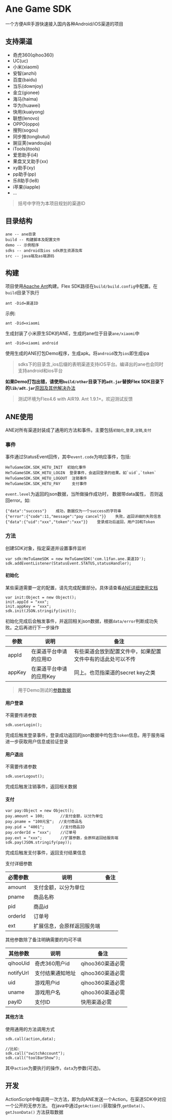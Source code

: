 # Ane Game SDK 

一个方便AIR手游快速接入国内各种Android/iOS渠道的项目

## 支持渠道

- 奇虎360(qihoo360)
- UC(uc)
- 小米(xiaomi)
- 安智(anzhi)
- 百度(baidu)
- 当乐(downjoy)
- 金立(gionee)
- 海马(haima)
- 华为(huawei)
- 快用(kuaiyong)
- 联想(lenovo)
- OPPO(oppo)
- 搜狗(sogou)
- 同步推(tongbutui)
- 豌豆荚(wandoujia)
- iTools(itools)
- 爱思助手(i4)
- 果盘叉叉助手(xx)
- xy助手(xy)
- pp助手(pp)
- 乐8助手(le8)
- i苹果(iiapple)
- ...

>括号中字符为本项目规划的渠道ID

## 目录结构

	ane -- ane目录
	build -- 构建脚本及配置文件
	demo -- 示例程序
	sdks -- android及ios sdk原生资源及库
	src -- java端及as端源码


## 构建
项目使用[Apache Ant](http://ant.apache.org)构建。Flex SDK路径在`build/build.config`中配置。在`build`目录下执行
 
	ant -Did=渠道ID

示例:

	ant -Did=xiaomi
	
生成封装了小米原生SDK的ANE，生成的ane位于目录`ane/xiaomi`中

	ant -Did=xiaomi android

使用生成的ANE打包Demo程序，生成apk。将`android`改为`ios`即生成ipa
> sdks下的目录含_ios后缀的表明渠道支持iOS平台。编译出的ane也会同时支持android和ios平台

**如果Demo打包出错，请使用`build/other`目录下的`adt.jar`替换Flex SDK目录下的`lib/adt.jar`**[原因及其他解决办法](./build/other/)

> 测试环境为Flex4.6 with AIR19. Ant 1.9.1+。欢迎测试反馈


## ANE使用
ANE对所有渠道封装成了通用的方法和事件。主要包括`初始化`,`登录`,`注销`,`支付`

### 事件
事件通过StatusEvent回传，其中`event.code`为响应事件，包括:
	
	HeTuGameSDK.SDK_HETU_INIT  初始化事件
	HeTuGameSDK.SDK_HETU_LOGIN  登录事件，会返回登录的结果。如`uid`,`token`
	HeTuGameSDK.SDK_HETU_LOGOUT  注销事件
	HeTuGameSDK.SDK_HETU_PAY     支付事件

`event.level`为返回的json数据，当所做操作成功时， 数据带data属性， 否则返回error。如:

	{"data":"success"}    成功，数据仅为一个success的字符串
	{"error":{"code":11,"message":"pay cancel"}}    失败，返回详细的失败信息
	{"data":{"uid":"xxx","token":"xxx"}}    登录成功后返回，用户ID和Token


### 方法
创建SDK对象，指定渠道并设置事件监听

	var sdk:HeTuGameSDK = new HeTuGameSDK('com.l1fan.ane.渠道ID');
	sdk.addEventListener(StatusEvent.STATUS,statusHandler);

#### 初始化
某些渠道需要一定的配置，请先完成配置部分。具体请查看[ANE详细使用文档](./ane)
 
	var init:Object = new Object();
	init.appId = "xxx";
	init.appKey = "xxx";
	sdk.init(JSON.stringify(init));

初始化完成后会触发事件，并返回相关json数据，根据`data/error`判断成功失败。之后再进行下一步操作

|参数		|说明								|备注	|
|-----------|-----------------------------------|-------|
|appId		|在渠道平台申请的应用ID				| 有些渠道会放到配置文件中，如果配置文件中有的话此处可以不传
|appKey		|在渠道平台申请的应用Key				| 同上。也范指渠道的secret key之类

> 用于Demo测试的[参数数据](./ane)

#### 用户登录
不需要传递参数

	sdk.userLogin();

完成后触发登录事件，登录成功返回的json数据中均包含`token`信息。用于服务端进一步获取用户信息或验证登录

#### 用户退出
不需要传递参数

	sdk.userLogout();

完成后触发注销事件，返回相关数据

#### 支付

	var pay:Object = new Object();
	pay.amount = 100;       //支付金额，以分为单位
	pay.pname = "100元宝";  //支付商品名
	pay.pid = "4001";       //支付商品ID
	pay.orderId = "xxx";    //订单号
	pay.ext = "xxx";        //扩展参数，会原样返回给服务端
	sdk.pay(JSON.stringify(pay));

完成后触发支付事件，返回支付结果信息

支付详细参数

|必需参数		|说明								|备注	|
|-----------|-----------------------------------|-------|
|amount		|支付金额，以分为单位					|
|pname		|商品名称								|
|pid		|商品id								|
|orderId	|订单号								|
|ext		|扩展信息，会原样返回服务端				|

其他参数除了备注明确需要的均可不填

|其他参数		|说明								|备注	|
|-----------|-----------------------------------|-------|
|qihooUid	|奇虎360用户id						|qihoo360渠道必需
|notifyUrl	|支付结果通知地址						|qihoo360渠道必需
|uid 		|游戏用户id 							|qihoo360渠道必需
|uname 		|游戏用户名 							|qihoo360渠道必需
|payID		|支付ID 								|快用渠道必需

#### 其他方法
使用通用的方法调用方式
	
	sdk.call(action,data);
	
	//比如:
	sdk.call("switchAccount");
	sdk.call("toolBarShow");

其中`action`为要执行的操作，`data`为参数(可选)。


## 开发
ActionScript中每调用一次方法，即为向ANE发送一个Action。在渠道SDK中对应一个公开的无参方法。
在java中通过`getAction()`获取操作,`getData()`、`getJsonData()` 方法获取数据




